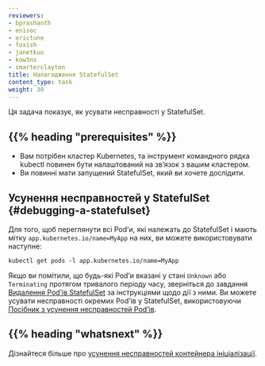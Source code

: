 ```yaml
---
reviewers:
- bprashanth
- enisoc
- erictune
- foxish
- janetkuo
- kow3ns
- smarterclayton
title: Налагодження StatefulSet
content_type: task
weight: 30
---
```


<!-- overview -->

Ця задача показує, як усувати несправності у StatefulSet.

## {{% heading "prerequisites" %}}

* Вам потрібен кластер Kubernetes, та інструмент командного рядка kubectl повинен бути налаштований на звʼязок з вашим кластером.
* Ви повинні мати запущений StatefulSet, який ви хочете дослідити.

<!-- steps -->

## Усунення несправностей у StatefulSet {#debugging-a-statefulset}

Для того, щоб переглянути всі Podʼи, які належать до StatefulSet і мають мітку `app.kubernetes.io/name=MyApp` на них, ви можете використовувати наступне:

```shell
kubectl get pods -l app.kubernetes.io/name=MyApp
```

Якщо ви помітили, що будь-які Podʼи вказані у стані `Unknown` або `Terminating` протягом тривалого періоду часу, зверніться до завдання [Видалення Podʼів StatefulSet](/docs/tasks/run-application/delete-stateful-set/) за інструкціями щодо дії з ними. Ви можете усувати несправності окремих Podʼів у StatefulSet, використовуючи [Посібник з усунення несправностей Podʼів](/docs/tasks/debug/debug-application/debug-pods/).

## {{% heading "whatsnext" %}}

Дізнайтеся більше про [усунення несправностей контейнера ініціалізації](/docs/tasks/debug/debug-application/debug-init-containers/).
